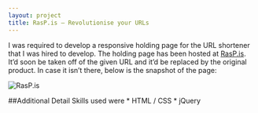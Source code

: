 ```yaml
---
layout: project
title: RasP.is – Revolutionise your URLs
---
```


I was required to develop a responsive holding page for the URL shortener that I was hired to develop. The holding page has been hosted at [RasP.is](http://rasp.is). It’d soon be taken off of the given URL and it’d be replaced by the original product. In case it isn’t there, below is the snapshot of the page:

![RasP.is](http://i.imgur.com/ryiFMnp.png)

##Additional Detail
Skills used were * HTML / CSS * jQuery
